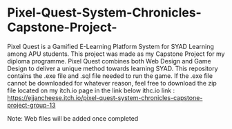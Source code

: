 # Pixel-Quest-System-Chronicles-Capstone-Project-

Pixel Quest is a Gamified E-Learning Platform System for SYAD Learning among APU students. This project was made as my Capstone Project for my diploma programme. Pixel Quest combines both Web Design and Game Design to deliver a unique method towards learning SYAD. This repository contains the .exe file and .sql file needed to run the game. If the .exe file cannot be downloaded for whatever reason, feel free to download the zip file located on my itch.io page in the link below
ithc.io link : https://ejjancheese.itch.io/pixel-quest-system-chronicles-capstone-project-group-13

Note: Web files will be added once completed

